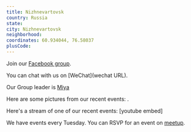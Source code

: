 ```yaml
---
title: Nizhnevartovsk
country: Russia
state: 
city: Nizhnevartovsk
neighborhood: 
coordinates: 60.934044, 76.58037
plusCode:
---
```

Join our [Facebook group](https://www.facebook.com/groups/free.code.camp.nizhnevartovsk).

You can chat with us on [WeChat](wechat URL).

Our Group leader is [Miya](freecodecamp.org/miya)

Here are some pictures from our recent events:
![]().

Here's a stream of one of our recent events:
[youtube embed]

We have events every Tuesday. You can RSVP for an event on [meetup](meetupurl).
